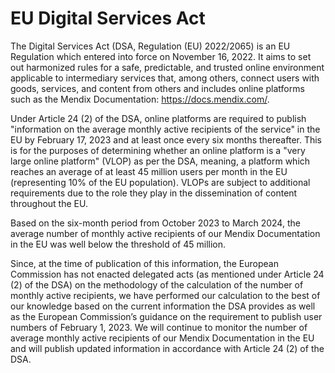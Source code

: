# EU Digital Services Act

The Digital Services Act (DSA, Regulation (EU) 2022/2065) is an EU Regulation which entered into force on November 16, 2022.  It aims to set out harmonized rules for a safe, predictable, and trusted online environment applicable to intermediary services that, among others, connect users with goods, services, and content from others and includes online platforms such as the Mendix Documentation: https://docs.mendix.com/.

Under Article 24 (2) of the DSA, online platforms are required to publish "information on the average monthly active recipients of the service" in the EU by February 17, 2023 and at least once every six months thereafter. This is for the purposes of determining whether an online platform is a "very large online platform" (VLOP) as per the DSA, meaning, a platform which reaches an average of at least 45 million users per month in the EU (representing 10% of the EU population). VLOPs are subject to additional requirements due to the role they play in the dissemination of content throughout the EU.

Based on the six-month period from October 2023 to March 2024, the average number of monthly active recipients of our Mendix Documentation in the EU was well below the threshold of 45 million.

Since, at the time of publication of this information, the European Commission has not enacted delegated acts (as mentioned under Article 24 (2) of the DSA) on the methodology of the calculation of the number of monthly active recipients, we have performed our calculation to the best of our knowledge based on the current information the DSA provides as well as the European Commission’s guidance on the requirement to publish user numbers of February 1, 2023. We will continue to monitor the number of average monthly active recipients of our Mendix Documentation in the EU and will publish updated information in accordance with Article 24 (2) of the DSA.
